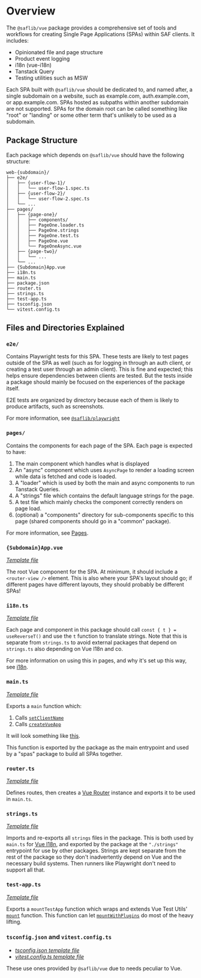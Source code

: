 # Overview

The `@saflib/vue` package provides a comprehensive set of tools and workflows for creating Single Page Applications (SPAs) within SAF clients. It includes:

- Opinionated file and page structure
- Product event logging
- i18n (vue-i18n)
- Tanstack Query
- Testing utilities such as MSW

Each SPA built with `@saflib/vue` should be dedicated to, and named after, a single subdomain on a website, such as example.com, auth.example.com, or app.example.com. SPAs hosted as subpaths within another subdomain are not supported. SPAs for the domain root can be called something like "root" or "landing" or some other term that's unlikely to be used as a subdomain.

## Package Structure

Each package which depends on `@saflib/vue` should have the following structure:

```
web-{subdomain}/
├── e2e/
│   ├── {user-flow-1}/
│   │   └── user-flow-1.spec.ts
│   ├── {user-flow-2}/
│   │   └── user-flow-2.spec.ts
│   └── ...
├── pages/
│   ├── {page-one}/
│   │   ├── components/
│   │   ├── PageOne.loader.ts
│   │   ├── PageOne.strings
│   │   ├── PageOne.test.ts
│   │   ├── PageOne.vue
│   │   └── PageOneAsync.vue
│   ├── {page-two}/
│   │   └── ...
│   └── ...
├── {Subdomain}App.vue
├── i18n.ts
├── main.ts
├── package.json
├── router.ts
├── strings.ts
├── test-app.ts
├── tsconfig.json
└── vitest.config.ts
```

## Files and Directories Explained

### `e2e/`

Contains Playwright tests for this SPA. These tests are likely to test pages outside of the SPA as well (such as for logging in through an auth client, or creating a test user through an admin client). This is fine and expected; this helps ensure dependencies between clients are tested. But the tests inside a package should mainly be focused on the experiences of the package itself.

E2E tests are organized by directory because each of them is likely to produce artifacts, such as screenshots.

For more information, see [`@saflib/playwright`](../../playwright/docs/overview.md)

### `pages/`

Contains the components for each page of the SPA. Each page is expected to have:

1. The main component which handles what is displayed
2. An "async" component which uses `AsyncPage` to render a loading screen while data is fetched and code is loaded.
3. A "loader" which is used by both the main and async components to run Tanstack Queries.
4. A "strings" file which contains the default language strings for the page.
5. A test file which mainly checks the component correctly renders on page load.
6. (optional) a "components" directory for sub-components specific to this page (shared components should go in a "common" package).

For more information, see [Pages](./02-pages.md).

### `{Subdomain}App.vue`

_[Template file](../workflows/spa-template/TemplateFileApp.vue)_

The root Vue component for the SPA. At minimum, it should include a `<router-view />` element. This is also where your SPA's layout should go; if different pages have different layouts, they should probably be different SPAs!

### `i18n.ts`

_[Template file](../workflows/spa-template/i18n.ts)_

Each page and component in this package should call `const { t } = useReverseT()` and use the `t` function to translate strings. Note that this is separate from `strings.ts` to avoid external packages that depend on `strings.ts` also depending on Vue I18n and co.

For more information on using this in pages, and why it's set up this way, see [i18n](./03-i18n.md).

### `main.ts`

_[Template file](../workflows/spa-template/main.ts)_

Exports a `main` function which:

1. Calls [`setClientName`](./ref/functions/setClientName.md)
2. Calls [`createVueApp`](./ref/functions/createVueApp.md)

It will look something like [this](../workflows/spa-template/main.ts).

This function is exported by the package as the main entrypoint and used by a "spas" package to build all SPAs together.

### `router.ts`

_[Template file](../workflows/spa-template/router.ts)_

Defines routes, then creates a [Vue Router](https://router.vuejs.org/) instance and exports it to be used in `main.ts`.

### `strings.ts`

_[Template file](../workflows/spa-template/strings.ts)_

Imports and re-exports all `strings` files in the package. This is both used by `main.ts` for [Vue I18n](https://vue-i18n.intlify.dev/), and exported by the package at the `"./strings"` entrypoint for use by other packages. Strings are kept separate from the rest of the package so they don't inadvertently depend on Vue and the necessary build systems. Then runners like Playwright don't need to support all that.

### `test-app.ts`

_[Template file](../workflows/spa-template/test-app.ts)_

Exports a `mountTestApp` function which wraps and extends Vue Test Utils' [`mount`](https://test-utils.vuejs.org/api/#mount) function. This function can let [`mountWithPlugins`](./ref/@saflib/vue/testing/functions/mountWithPlugins.md) do most of the heavy lifting.

### `tsconfig.json` and `vitest.config.ts`

- _[tsconfig.json template file](../workflows/spa-template/tsconfig.json)_
- _[vitest.config.ts template file](../workflows/spa-template/vitest.config.ts)_

These use ones provided by `@saflib/vue` due to needs peculiar to Vue.
